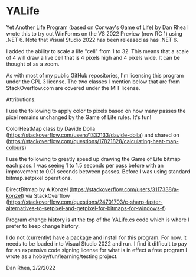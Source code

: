 # YALife

Yet Another Life Program (based on Conway's Game of Life) by Dan Rhea
I wrote this to try out WinForms on the VS 2022 Preview (now RC 1)
using .NET 6. Note that Visual Studio 2022 has been released as has
.NET 6.

I added the ability to scale a life "cell" from 1 to 32. This means
that a scale of 4 will draw a live cell that is 4 pixels high and 4
pixels wide. It can be thought of as a zoom.

As with most of my public GitHub repositories, I'm licensing this
program under the GPL 3 license. The two classes I mention below that
are from StackOverflow.com are covered under the MIT license.

Attributions:

I use the following to apply color to pixels based on how many passes 
the pixel remains unchanged by the Game of Life rules. It's fun!

ColorHeatMap class by Davide Dolla 
(https://stackoverflow.com/users/1332133/davide-dolla) and shared on 
(https://stackoverflow.com/questions/17821828/calculating-heat-map-colours)

I use the following to greatly speed up drawing the Game of Life bitmap
each pass. I was seeing 1 to 1.5 seconds per pass before with an improvement
to 0.01 seconds between passes. Before I was using standard bitmap.setpixel
operations.

DirectBitmap by A.Konzel 
(https://stackoverflow.com/users/3117338/a-konzel) via StackOverflow 
(https://stackoverflow.com/questions/24701703/c-sharp-faster-alternatives-to-setpixel-and-getpixel-for-bitmaps-for-windows-f)

Program change history is at the top of the YALife.cs code which is where
I prefer to keep change history.

I do not (currently) have a package and install for this program. For now,
it needs to be loaded into Visual Studio 2022 and run. I find it difficult
to pay for an expensive code signing license for what is in effect a free
program I wrote as a hobby/fun/learning/testing project. 

Dan Rhea, 2/2/2022 

